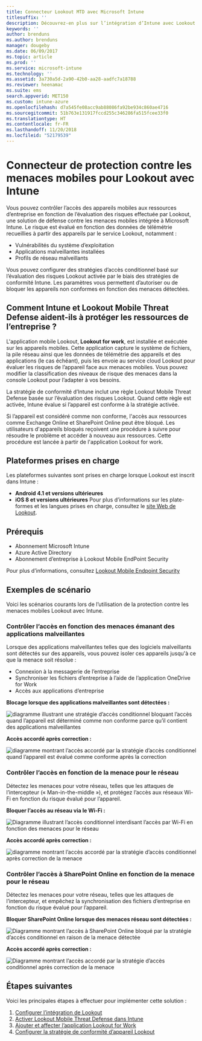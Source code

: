 ```yaml
---
title: Connecteur Lookout MTD avec Microsoft Intune
titlesuffix: ''
description: Découvrez-en plus sur l’intégration d’Intune avec Lookout Mobile Threat Defense (MTD) pour contrôler l’accès des appareils mobiles aux ressources de votre entreprise.
keywords: ''
author: brenduns
ms.author: brenduns
manager: dougeby
ms.date: 06/09/2017
ms.topic: article
ms.prod: ''
ms.service: microsoft-intune
ms.technology: ''
ms.assetid: 3a730a5d-2a90-42b0-aa28-aadfc7a18788
ms.reviewer: heenamac
ms.suite: ems
search.appverid: MET150
ms.custom: intune-azure
ms.openlocfilehash: d7a545fe08acc9ab88086fa92be934c860ae4716
ms.sourcegitcommit: 51b763e131917fccd255c346286fa515fcee33f0
ms.translationtype: HT
ms.contentlocale: fr-FR
ms.lasthandoff: 11/20/2018
ms.locfileid: "52179539"
---
```

# <a name="lookout-mobile-threat-defense-connector-with-intune"></a>Connecteur de protection contre les menaces mobiles pour Lookout avec Intune

Vous pouvez contrôler l’accès des appareils mobiles aux ressources d’entreprise en fonction de l’évaluation des risques effectuée par Lookout, une solution de défense contre les menaces mobiles intégrée à Microsoft Intune. Le risque est évalué en fonction des données de télémétrie recueillies à partir des appareils par le service Lookout, notamment :
- Vulnérabilités du système d’exploitation
- Applications malveillantes installées
- Profils de réseau malveillants

Vous pouvez configurer des stratégies d’accès conditionnel basé sur l’évaluation des risques Lookout activée par le biais des stratégies de conformité Intune. Les paramètres vous permettent d’autoriser ou de bloquer les appareils non conformes en fonction des menaces détectées.

## <a name="how-do-intune-and-lookout-mobile-threat-defense-help-protect-company-resources"></a>Comment Intune et Lookout Mobile Threat Defense aident-ils à protéger les ressources de l’entreprise ?
L'application mobile Lookout, **Lookout for work**, est installée et exécutée sur les appareils mobiles. Cette application capture le système de fichiers, la pile réseau ainsi que les données de télémétrie des appareils et des applications (le cas échéant), puis les envoie au service cloud Lookout pour évaluer les risques de l’appareil face aux menaces mobiles. Vous pouvez modifier la classification des niveaux de risque des menaces dans la console Lookout pour l’adapter à vos besoins.  

La stratégie de conformité d’Intune inclut une règle Lookout Mobile Threat Defense basée sur l’évaluation des risques Lookout. Quand cette règle est activée, Intune évalue si l’appareil est conforme à la stratégie activée.

Si l’appareil est considéré comme non conforme, l'accès aux ressources comme Exchange Online et SharePoint Online peut être bloqué. Les utilisateurs d'appareils bloqués reçoivent une procédure à suivre pour résoudre le problème et accéder à nouveau aux ressources. Cette procédure est lancée à partir de l'application Lookout for work.

## <a name="supported-platforms"></a>Plateformes prises en charge
Les plateformes suivantes sont prises en charge lorsque Lookout est inscrit dans Intune :
* **Android 4.1 et versions ultérieures**
* **iOS 8 et versions ultérieures** Pour plus d’informations sur les plate-formes et les langues prises en charge, consultez le [site Web de Lookout](https://personal.support.lookout.com/hc/articles/114094140253).

## <a name="prerequisites"></a>Prérequis
* Abonnement Microsoft Intune
* Azure Active Directory
* Abonnement d’entreprise à Lookout Mobile EndPoint Security  

Pour plus d’informations, consultez [Lookout Mobile Endpoint Security](https://www.lookout.com/products/mobile-endpoint-security)

## <a name="sample-scenarios"></a>Exemples de scénario

Voici les scénarios courants lors de l’utilisation de la protection contre les menaces mobiles Lookout avec Intune.

### <a name="control-access-based-on-threats-from-malicious-apps"></a>Contrôler l’accès en fonction des menaces émanant des applications malveillantes
Lorsque des applications malveillantes telles que des logiciels malveillants sont détectés sur des appareils, vous pouvez isoler ces appareils jusqu'à ce que la menace soit résolue :
* Connexion à la messagerie de l’entreprise
* Synchroniser les fichiers d’entreprise à l’aide de l’application OneDrive for Work
* Accès aux applications d’entreprise

**Blocage lorsque des applications malveillantes sont détectées :**

![diagramme illustrant une stratégie d’accès conditionnel bloquant l’accès quand l’appareil est déterminé comme non conforme parce qu’il contient des applications malveillantes](./media/malicious-apps-blocked.png)

**Accès accordé après correction :**

![diagramme montrant l’accès accordé par la stratégie d’accès conditionnel quand l’appareil est évalué comme conforme après la correction](./media/malicious-apps-unblocked.png)

### <a name="control-access-based-on-threat-to-network"></a>Contrôler l’accès en fonction de la menace pour le réseau
Détectez les menaces pour votre réseau, telles que les attaques de l’intercepteur (« Man-in-the-middle »), et protégez l’accès aux réseaux Wi-Fi en fonction du risque évalué pour l’appareil.

**Bloquer l’accès au réseau via le Wi-Fi :**

![Diagramme illustrant l’accès conditionnel interdisant l’accès par Wi-Fi en fonction des menaces pour le réseau](./media/network-wifi-blocked.png)

**Accès accordé après correction :**

![diagramme montrant l’accès accordé par la stratégie d’accès conditionnel après correction de la menace](./media/network-wifi-unblocked.png)
### <a name="control-access-to-sharepoint-online-based-on-threat-to-network"></a>Contrôler l’accès à SharePoint Online en fonction de la menace pour le réseau

Détectez les menaces pour votre réseau, telles que les attaques de l’intercepteur, et empêchez la synchronisation des fichiers d’entreprise en fonction du risque évalué pour l’appareil.

**Bloquer SharePoint Online lorsque des menaces réseau sont détectées :**

![Diagramme montrant l’accès à SharePoint Online bloqué par la stratégie d’accès conditionnel en raison de la menace détectée](./media/network-spo-blocked.png)


**Accès accordé après correction :**

![Diagramme montrant l’accès accordé par la stratégie d’accès conditionnel après correction de la menace](./media/network-spo-unblocked.png)

## <a name="next-steps"></a>Étapes suivantes
Voici les principales étapes à effectuer pour implémenter cette solution :
1.  [Configurer l’intégration de Lookout](lookout-mtd-connector-integration.md)
2.  [Activer Lookout Mobile Threat Defense dans Intune](mtd-connector-enable.md)
3.  [Ajouter et affecter l’application Lookout for Work](mtd-apps-ios-app-configuration-policy-add-assign.md)
4.  [Configurer la stratégie de conformité d’appareil Lookout](mtd-device-compliance-policy-create.md)
